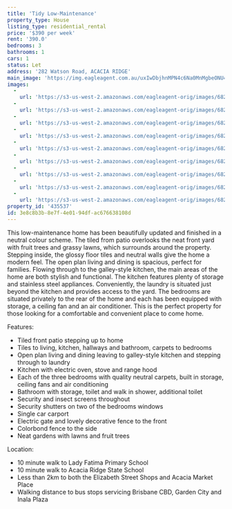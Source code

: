 ```yaml
---
title: 'Tidy Low-Maintenance'
property_type: House
listing_type: residential_rental
price: '$390 per week'
rent: '390.0'
bedrooms: 3
bathrooms: 1
cars: 1
status: Let
address: '282 Watson Road, ACACIA RIDGE'
main_image: 'https://img.eagleagent.com.au/uxIwDbjhnMPN4c6Na0MnMgbeONU=/1280x854/smart/https://s3-us-west-2.amazonaws.com/eagleagent-orig/images/6825365/424435506-image-M.jpg'
images:
  -
    url: 'https://s3-us-west-2.amazonaws.com/eagleagent-orig/images/6825373/424435506-image-H.jpg'
  -
    url: 'https://s3-us-west-2.amazonaws.com/eagleagent-orig/images/6825372/424435506-image-G.jpg'
  -
    url: 'https://s3-us-west-2.amazonaws.com/eagleagent-orig/images/6825371/424435506-image-F.jpg'
  -
    url: 'https://s3-us-west-2.amazonaws.com/eagleagent-orig/images/6825370/424435506-image-E.jpg'
  -
    url: 'https://s3-us-west-2.amazonaws.com/eagleagent-orig/images/6825369/424435506-image-D.jpg'
  -
    url: 'https://s3-us-west-2.amazonaws.com/eagleagent-orig/images/6825368/424435506-image-C.jpg'
  -
    url: 'https://s3-us-west-2.amazonaws.com/eagleagent-orig/images/6825367/424435506-image-B.jpg'
  -
    url: 'https://s3-us-west-2.amazonaws.com/eagleagent-orig/images/6825366/424435506-image-A.jpg'
  -
    url: 'https://s3-us-west-2.amazonaws.com/eagleagent-orig/images/6825365/424435506-image-M.jpg'
property_id: '435537'
id: 3e8c8b3b-8e7f-4e01-94df-ac676638108d
---
```

This low-maintenance home has been beautifully updated and finished in a neutral colour scheme. The tiled from patio overlooks the neat front yard with fruit trees and grassy lawns, which surrounds around the property. Stepping inside, the glossy floor tiles and neutral walls give the home a modern feel. The open plan living and dining is spacious, perfect for families. Flowing through to the galley-style kitchen, the main areas of the home are both stylish and functional. The kitchen features plenty of storage and stainless steel appliances. Conveniently, the laundry is situated just beyond the kitchen and provides access to the yard. The bedrooms are situated privately to the rear of the home and each has been equipped with storage, a ceiling fan and an air conditioner. This is the perfect property for those looking for a comfortable and convenient place to come home.

Features:
‭
*  Tiled front patio stepping up to home
*  Tiles to living, kitchen, hallways and bathroom, carpets to bedrooms
*  Open plan living and dining leaving to galley-style kitchen and stepping through to laundry
*  Kitchen with electric oven, stove and range hood
*  Each of the three bedrooms with quality neutral carpets, built in storage, ceiling fans and air conditioning
*  Bathroom with storage, toilet and walk in shower, additional toilet
*  Security and insect screens throughout
*  Security shutters on two of the bedrooms windows
*  Single car carport
*  Electric gate and lovely decorative fence to the front
*  Colorbond fence to the side
*  Neat gardens with lawns and fruit trees

Location:
*  10 minute walk to Lady Fatima Primary School
*  10 minute walk to Acacia Ridge State School
*  Less than 2km to both the Elizabeth Street Shops and Acacia Market Place
*  Walking distance to bus stops servicing Brisbane CBD, Garden City and Inala Plaza